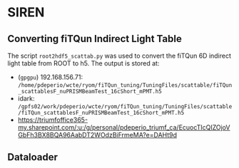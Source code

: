 # SIREN

## Converting fiTQun Indirect Light Table

The script `root2hdf5_scattab.py` was used to convert the fiTQun 6D indirect light table from ROOT to h5. The output is stored at:

- (`gpgpu`) 192.168.156.71: `/home/pdeperio/wcte/ryom/fiTQun_tuning/TuningFiles/scattable/fiTQun_scattablesF_nuPRISMBeamTest_16cShort_mPMT.h5`
- idark: `/gpfs02/work/pdeperio/wcte/ryom/fiTQun_tuning/TuningFiles/scattable/fiTQun_scattablesF_nuPRISMBeamTest_16cShort_mPMT.h5`
- https://triumfoffice365-my.sharepoint.com/:u:/g/personal/pdeperio_triumf_ca/EcuocTIcQIZOjoVGbFh3BX8BQA96AabDT2WOdzBiFrmeMA?e=DAHt9d

## Dataloader
